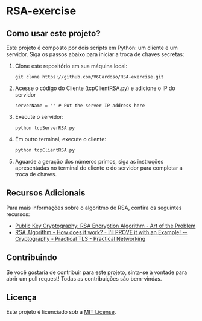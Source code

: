 # RSA-exercise
 

## Como usar este projeto?

Este projeto é composto por dois scripts em Python: um cliente e um servidor. Siga os passos abaixo para iniciar a troca de chaves secretas:

1. Clone este repositório em sua máquina local:

   ```git clone https://github.com/V6Cardoso/RSA-exercise.git```

2. Acesse o código do Cliente (tcpClientRSA.py) e adicione o IP do servidor

   ```serverName = "" # Put the server IP address here```

3. Execute o servidor:

   ```python tcpServerRSA.py```

4. Em outro terminal, execute o cliente:

   ```python tcpClientRSA.py```

 
5. Aguarde a geração dos números primos, siga as instruções apresentadas no terminal do cliente e do servidor para completar a troca de chaves.

## Recursos Adicionais

Para mais informações sobre o algoritmo de RSA, confira os seguintes recursos:

- [Public Key Cryptography: RSA Encryption Algorithm - Art of the Problem](https://www.youtube.com/watch?v=wXB-V_Keiu8)
- [RSA Algorithm - How does it work? - I'll PROVE it with an Example! -- Cryptography - Practical TLS - Practical Networking](https://www.youtube.com/watch?v=Pq8gNbvfaoM)

## Contribuindo

Se você gostaria de contribuir para este projeto, sinta-se à vontade para abrir um pull request! Todas as contribuições são bem-vindas.

## Licença

Este projeto é licenciado sob a [MIT License](LICENSE).